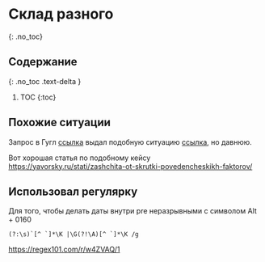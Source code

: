 # Склад разного
{: .no_toc}

## Содержание
{: .no_toc .text-delta }

1. TOC
{:toc}

## Похожие ситуации
Запрос в Гугл [ссылка](https://www.google.com/search?q=%D1%8F%D0%BD%D0%B4%D0%B5%D0%BA%D1%81+%D0%BF%D0%BE%D1%87%D0%B5%D0%BC%D1%83+%D0%B1%D0%BE%D0%BB%D1%8C%D1%88%D0%BE%D0%B9+%D0%BF%D1%80%D1%8F%D0%BC%D0%BE%D0%B9+%D1%82%D1%80%D0%B0%D1%84%D0%B8%D0%BA+%D0%BD%D0%B0+%D1%81%D0%B0%D0%B9%D1%82%D0%B5&oq=%D1%8F%D0%BD%D0%B4%D0%B5%D0%BA%D1%81+%D0%BF%D0%BE%D1%87%D0%B5%D0%BC%D1%83+%D0%B1%D0%BE%D0%BB%D1%8C%D1%88%D0%BE%D0%B9+%D0%BF%D1%80%D1%8F%D0%BC%D0%BE%D0%B9+%D1%82%D1%80%D0%B0%D1%84%D0%B8%D0%BA+%D0%BD%D0%B0+%D1%81%D0%B0%D0%B9%D1%82%D0%B5&gs_lcrp=EgZjaHJvbWUyBggAEEUYOTIHCAEQIRigAdIBCjEzNTg2ajBqMTWoAgCwAgA&sourceid=chrome&ie=UTF-8#ip=1) выдал подобную ситуацию [ссылка](https://yandex.ru/blog/metrika-club/pryamye-zakhody-s-vysokim-protsentom-otkaza-pochti-100), но давнюю.

Вот хорошая статья по подобному кейсу https://yavorsky.ru/stati/zashchita-ot-skrutki-povedencheskikh-faktorov/

## Использовал регулярку

Для того, чтобы делать даты внутри pre неразрывными с символом Alt + 0160

```text
(?:\s)`[^ `]*\K |\G(?!\A)[^ `]*\K /g
```

https://regex101.com/r/w4ZVAQ/1